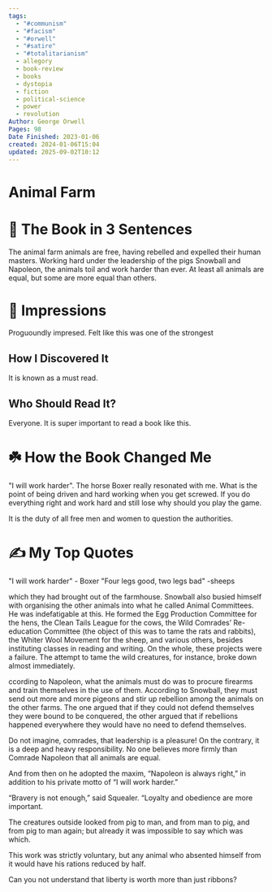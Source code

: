 ```yaml
---
tags:
  - "#communism"
  - "#facism"
  - "#orwell"
  - "#satire"
  - "#totalitarianism"
  - allegory
  - book-review
  - books
  - dystopia
  - fiction
  - political-science
  - power
  - revolution
Author: George Orwell
Pages: 98
Date Finished: 2023-01-06
created: 2024-01-06T15:04
updated: 2025-09-02T10:12
---
```

# Animal Farm


# 🚀 The Book in 3 Sentences

The animal farm animals are free, having rebelled and expelled their human masters. Working hard under the leadership of the pigs Snowball and Napoleon, the animals toil and work harder than ever. At least all animals are equal, but some are more equal than others.
# 🎨 Impressions
Proguoundly impresed. Felt like this was one of the strongest 

## How I Discovered It
It is known as a must read. 

## Who Should Read It?
Everyone. It is super important to read a book like this. 

# ☘️ How the Book Changed Me
"I will work harder". The horse Boxer really resonated with me. What is the point of being driven and hard working when you get screwed. If you do everything right and work hard and still lose why should you play the game. 

It is the duty of all free men and women to question the authorities. 

# ✍️ My Top  Quotes
"I will work harder" - Boxer
"Four legs good, two legs bad" -sheeps

which they had brought out of the farmhouse. Snowball also busied himself with organising the other animals into what he called Animal Committees. He was indefatigable at this. He formed the Egg Production Committee for the hens, the Clean Tails League for the cows, the Wild Comrades’ Re-education Committee (the object of this was to tame the rats and rabbits), the Whiter Wool Movement for the sheep, and various others, besides instituting classes in reading and writing. On the whole, these projects were a failure. The attempt to tame the wild creatures, for instance, broke down almost immediately.

ccording to Napoleon, what the animals must do was to procure firearms and train themselves in the use of them. According to Snowball, they must send out more and more pigeons and stir up rebellion among the animals on the other farms. The one argued that if they could not defend themselves they were bound to be conquered, the other argued that if rebellions happened everywhere they would have no need to defend themselves.

Do not imagine, comrades, that leadership is a pleasure! On the contrary, it is a deep and heavy responsibility. No one believes more firmly than Comrade Napoleon that all animals are equal.

And from then on he adopted the maxim, “Napoleon is always right,” in addition to his private motto of “I will work harder.”

“Bravery is not enough,” said Squealer. “Loyalty and obedience are more important.

The creatures outside looked from pig to man, and from man to pig, and from pig to man again; but already it was impossible to say which was which.

This work was strictly voluntary, but any animal who absented himself from it would have his rations reduced by half.

Can you not understand that liberty is worth more than just ribbons?
